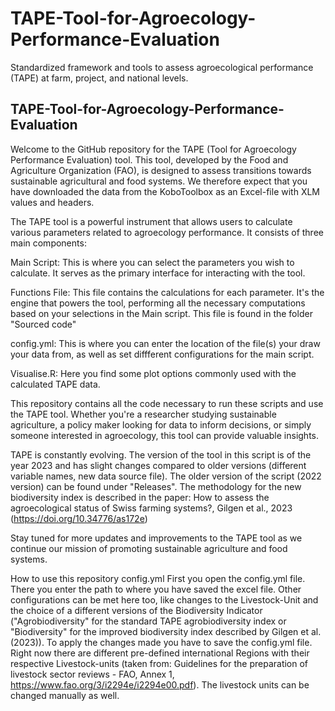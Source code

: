 # TAPE-Tool-for-Agroecology-Performance-Evaluation

Standardized framework and tools to assess agroecological performance (TAPE) at farm, project, and national levels.

## TAPE-Tool-for-Agroecology-Performance-Evaluation

Welcome to the GitHub repository for the TAPE (Tool for Agroecology Performance Evaluation) tool. This tool, developed by the Food and Agriculture Organization (FAO), is designed to assess transitions towards sustainable agricultural and food systems. We therefore expect that you have downloaded the data from the KoboToolbox as an Excel-file with XLM values and headers.

The TAPE tool is a powerful instrument that allows users to calculate various parameters related to agroecology performance. It consists of three main components:

Main Script: This is where you can select the parameters you wish to calculate. It serves as the primary interface for interacting with the tool.

Functions File: This file contains the calculations for each parameter. It's the engine that powers the tool, performing all the necessary computations based on your selections in the Main script. This file is found in the folder "Sourced code"

config.yml: This is where you can enter the location of the file(s) your draw your data from, as well as set diffferent configurations for the main script.

Visualise.R: Here you find some plot options commonly used with the calculated TAPE data.

This repository contains all the code necessary to run these scripts and use the TAPE tool. Whether you're a researcher studying sustainable agriculture, a policy maker looking for data to inform decisions, or simply someone interested in agroecology, this tool can provide valuable insights.

TAPE is constantly evolving. The version of the tool in this script is of the year 2023 and has slight changes compared to older versions (different variable names, new data source file). The older version of the script (2022 version) can be found under "Releases". The methodology for the new biodiversity index is described in the paper: How to assess the agroecological status of Swiss farming systems?, Gilgen et al., 2023 (<https://doi.org/10.34776/as172e>)

Stay tuned for more updates and improvements to the TAPE tool as we continue our mission of promoting sustainable agriculture and food systems.

How to use this repository config.yml First you open the config.yml file. There you enter the path to where you have saved the excel file. Other configurations can be met here too, like changes to the Livestock-Unit and the choice of a different versions of the Biodiversity Indicator ("Agrobiodiversity" for the standard TAPE agrobiodiversity index or "Biodiversity" for the improved biodiversity index described by Gilgen et al. (2023)). To apply the changes made you have to save the config.yml file. Right now there are different pre-defined international Regions with their respective Livestock-units (taken from: Guidelines for the preparation of livestock sector reviews - FAO, Annex 1, <https://www.fao.org/3/i2294e/i2294e00.pdf>). The livestock units can be changed manually as well.
